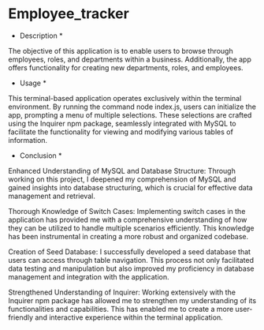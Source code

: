 # Employee_tracker
* Description *

The objective of this application is to enable users to browse through employees, roles, and departments within a business. Additionally, the app offers functionality for creating new departments, roles, and employees.

* Usage *

This terminal-based application operates exclusively within the terminal environment. By running the command node index.js, users can initialize the app, prompting a menu of multiple selections. These selections are crafted using the Inquirer npm package, seamlessly integrated with MySQL to facilitate the functionality for viewing and modifying various tables of information.

* Conclusion *

Enhanced Understanding of MySQL and Database Structure: Through working on this project, I deepened my comprehension of MySQL and gained insights into database structuring, which is crucial for effective data management and retrieval.

Thorough Knowledge of Switch Cases: Implementing switch cases in the application has provided me with a comprehensive understanding of how they can be utilized to handle multiple scenarios efficiently. This knowledge has been instrumental in creating a more robust and organized codebase.

Creation of Seed Database: I successfully developed a seed database that users can access through table navigation. This process not only facilitated data testing and manipulation but also improved my proficiency in database management and integration with the application.

Strengthened Understanding of Inquirer: Working extensively with the Inquirer npm package has allowed me to strengthen my understanding of its functionalities and capabilities. This has enabled me to create a more user-friendly and interactive experience within the terminal application.







